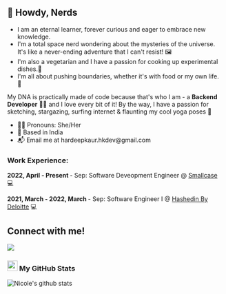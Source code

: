 <h2> 👋 Howdy, Nerds </h2>

- I am an eternal learner, forever curious and eager to embrace new knowledge. <br>
- I'm a total space nerd wondering about the mysteries of the universe.<br> It's like a never-ending adventure that I can't resist! 🖼 <br>
- I'm also a vegetarian and I have a passion for cooking up experimental dishes.🍔 <br>
- I'm all about pushing boundaries, whether it's with food or my own life. 🤷 <br>

My DNA is practically made of code because that's who I am - a <b> Backend Developer</b> 👨‍💻
and I love every bit of it!
By the way, I have a passion for sketching, stargazing, surfing internet & flaunting my cool yoga poses 💬

<ul>
  <li>🏳️‍🌈 Pronouns: She/Her</li>
  <li>📍 Based in India</li>
  <li>📬 Email me at hardeepkaur.hkdev@gmail.com</li>
 </ul>
 
 ### Work Experience:

<b> 2022, April - Present </b> - Sep: Software Deveopment Engineer @ [Smallcase](https://smallcase.com/) 💻

<b> 2021, March - 2022, March </b> - Sep: Software Engineer I @ [Hashedin By Deloitte](https://hashedin.com/) 💻


## Connect with me!
[<img src="https://img.shields.io/badge/linkedin-%230077B5.svg?&style=for-the-badge&logo=linkedin&logoColor=white" />](https://www.linkedin.com/in/hardeepkaur0598/)

<h3> <img src="https://media.giphy.com/media/du3J3cXyzhj75IOgvA/giphy.gif" width="24"> My GitHub Stats</h3>

<a href="https://github.com/anuraghazra/github-readme-stats">
  <img align="left" src="https://github-readme-stats.vercel.app/api?username=hardeep0598&icons=true&icon_color=586069&text_color=586069&bg_color=fff&line_height=30&hide_title=true&title_color=0366d6" alt="Nicole's github stats" />
</a>


